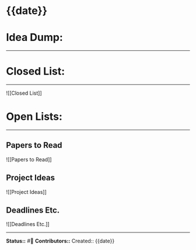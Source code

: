 # {{date}}
# Idea Dump:
---


# Closed List:
---
![[Closed List]]
 
# Open Lists:
---
## Papers to Read
![[Papers to Read]]


## Project Ideas
![[Project Ideas]]

## Deadlines Etc.
![[Deadlines Etc.]]

 
---
**Status::** #📅 
**Contributors::**
Created:: {{date}}
